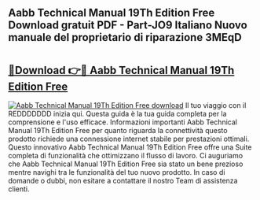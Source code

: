 ## Aabb Technical Manual 19Th Edition Free Download gratuit PDF - Part-JO9 Italiano Nuovo manuale del proprietario di riparazione 3MEqD

# <h2><a href="http://dfdall3.blite.top/?on=Aabb+Technical+Manual+19Th+Edition+Free">🔗Download 👉🔴 Aabb Technical Manual 19Th Edition Free</a></h2>

[![Aabb Technical Manual 19Th Edition Free download](https://i.imgur.com/lujVjoI.png)](http://dfdall3.blite.top/?on=Aabb+Technical+Manual+19Th+Edition+Free)
Il tuo viaggio con il REDDDDDDD inizia qui. Questa guida è la tua guida completa per la comprensione e l'uso efficace. Informazioni importanti Aabb Technical Manual 19Th Edition Free per quanto riguarda la connettività questo prodotto richiede una connessione internet stabile per prestazioni ottimali. Questo innovativo Aabb Technical Manual 19Th Edition Free offre una Suite completa di funzionalità che ottimizzano il flusso di lavoro. Ci auguriamo che Aabb Technical Manual 19Th Edition Free sia stato un bene prezioso mentre navighi tra le funzionalità del tuo nuovo prodotto. In caso di domande o dubbi, non esitare a contattare il nostro Team di assistenza clienti.
